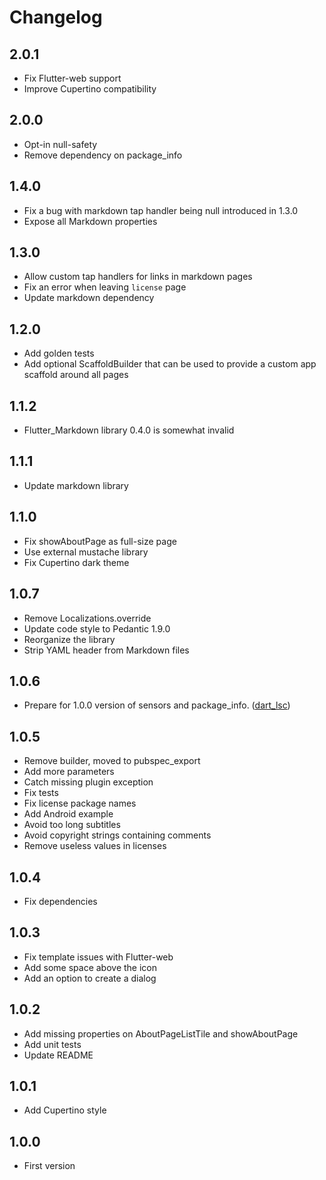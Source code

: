 # Changelog

## 2.0.1

- Fix Flutter-web support
- Improve Cupertino compatibility

## 2.0.0

- Opt-in null-safety
- Remove dependency on package_info

## 1.4.0

- Fix a bug with markdown tap handler being null introduced in 1.3.0
- Expose all Markdown properties

## 1.3.0

- Allow custom tap handlers for links in markdown pages
- Fix an error when leaving `license` page
- Update markdown dependency

## 1.2.0

- Add golden tests
- Add optional ScaffoldBuilder that can be used to provide a custom app scaffold around all pages

## 1.1.2

- Flutter_Markdown library 0.4.0 is somewhat invalid

## 1.1.1

- Update markdown library

## 1.1.0

- Fix showAboutPage as full-size page
- Use external mustache library
- Fix Cupertino dark theme

## 1.0.7

- Remove Localizations.override
- Update code style to Pedantic 1.9.0
- Reorganize the library
- Strip YAML header from Markdown files

## 1.0.6

- Prepare for 1.0.0 version of sensors and package_info. ([dart_lsc](https://github.com/amirh/dart_lsc))

## 1.0.5

- Remove builder, moved to pubspec_export
- Add more parameters
- Catch missing plugin exception
- Fix tests
- Fix license package names
- Add Android example
- Avoid too long subtitles
- Avoid copyright strings containing comments
- Remove useless values in licenses

## 1.0.4

- Fix dependencies

## 1.0.3

- Fix template issues with Flutter-web
- Add some space above the icon
- Add an option to create a dialog

## 1.0.2

- Add missing properties on AboutPageListTile and showAboutPage
- Add unit tests
- Update README

## 1.0.1

- Add Cupertino style

## 1.0.0

- First version
